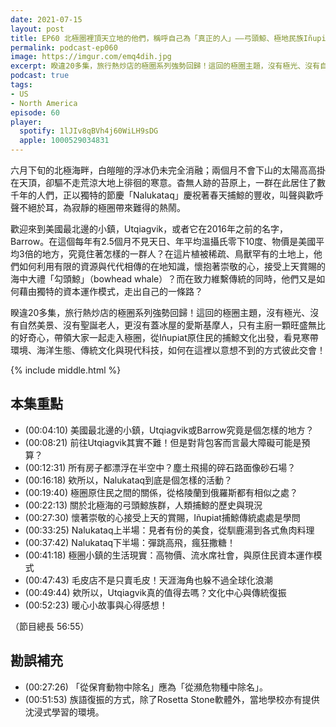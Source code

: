 ```yaml
---
date: 2021-07-15
layout: post
title: EP60 北極圈裡頂天立地的他們，稱呼自己為「真正的人」——弓頭鯨、極地民族Iñupiat與美國最北邊的小鎮
permalink: podcast-ep060
image: https://imgur.com/emq4dih.jpg
excerpt: 睽違20多集，旅行熱炒店的極圈系列強勢回歸！這回的極圈主題，沒有極光、沒有自然美景、沒有聖誕老人，更沒有蓋冰屋的愛斯基摩人，只有主廚一顆旺盛無比的好奇心，帶領大家一起走入極圈，從Iñupiat原住民的捕鯨文化出發，看見寒帶環境、海洋生態、傳統文化與現代科技，如何在這裡以意想不到的方式彼此交會！
podcast: true
tags:
- US
- North America
episode: 60
player:
  spotify: 1lJIv8qBVh4j60WiLH9sDG
  apple: 1000529034831
---
```


六月下旬的北極海畔，白皚皚的浮冰仍未完全消融；兩個月不會下山的太陽高高掛在天頂，卻驅不走荒涼大地上徘徊的寒意。杳無人跡的苔原上，一群在此居住了數千年的人們，正以獨特的節慶「Nalukataq」慶祝著春天捕鯨的豐收，叫聲與歡呼聲不絕於耳，為寂靜的極圈帶來難得的熱鬧。

歡迎來到美國最北邊的小鎮，Utqiagvik，或者它在2016年之前的名字，Barrow。在這個每年有2.5個月不見天日、年平均溫攝氏零下10度、物價是美國平均3倍的地方，究竟住著怎樣的一群人？在這片植被稀疏、鳥獸罕有的土地上，他們如何利用有限的資源與代代相傳的在地知識，懷抱著崇敬的心，接受上天賞賜的海中大禮「勾頭鯨」（bowhead whale）？而在致力維繫傳統的同時，他們又是如何藉由獨特的資本運作模式，走出自己的一條路？

睽違20多集，旅行熱炒店的極圈系列強勢回歸！這回的極圈主題，沒有極光、沒有自然美景、沒有聖誕老人，更沒有蓋冰屋的愛斯基摩人，只有主廚一顆旺盛無比的好奇心，帶領大家一起走入極圈，從Iñupiat原住民的捕鯨文化出發，看見寒帶環境、海洋生態、傳統文化與現代科技，如何在這裡以意想不到的方式彼此交會！

{% include middle.html %}

## 本集重點

* (00:04:10) 美國最北邊的小鎮，Utqiagvik或Barrow究竟是個怎樣的地方？
* (00:08:21) 前往Utqiagvik其實不難！但是對背包客而言最大障礙可能是預算？
* (00:12:31) 所有房子都漂浮在半空中？塵土飛揚的碎石路面像砂石場？
* (00:16:18) 欸所以，Nalukataq到底是個怎樣的活動？
* (00:19:40) 極圈原住民之間的關係，從格陵蘭到俄羅斯都有相似之處？
* (00:22:13) 關於北極海的弓頭鯨族群，人類捕鯨的歷史與現況
* (00:27:30) 懷著崇敬的心接受上天的賞賜，Iñupiat捕鯨傳統處處是學問
* (00:33:25) Nalukataq上半場：見者有份的美食，從馴鹿湯到各式魚肉料理
* (00:37:42) Nalukataq下半場：彈跳高飛，瘋狂撒糖！
* (00:41:18) 極圈小鎮的生活現實：高物價、流水席社會，與原住民資本運作模式
* (00:47:43) 毛皮店不是只賣毛皮！天涯海角也躲不過全球化浪潮
* (00:49:44) 欸所以，Utqiagvik真的值得去嗎？文化中心與傳統復振
* (00:52:23) 暖心小故事與心得感想！

（節目總長 56:55）

## 勘誤補充

* (00:27:26) 「從保育動物中除名」應為「從瀕危物種中除名」。
* (00:51:53) 族語復振的方式，除了Rosetta Stone軟體外，當地學校亦有提供沈浸式學習的環境。